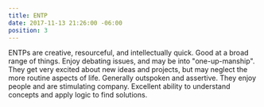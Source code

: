 ```yaml
---
title: ENTP
date: 2017-11-13 21:26:00 -06:00
position: 3
---
```


ENTPs are creative, resourceful, and intellectually quick. Good at a broad range of things. Enjoy debating issues, and may be into "one-up-manship". They get very excited about new ideas and projects, but may neglect the more routine aspects of life. Generally outspoken and assertive. They enjoy people and are stimulating company. Excellent ability to understand concepts and apply logic to find solutions.